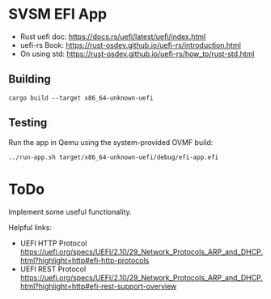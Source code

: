 # SVSM EFI App

- Rust uefi doc: https://docs.rs/uefi/latest/uefi/index.html
- uefi-rs Book: https://rust-osdev.github.io/uefi-rs/introduction.html
- On using std: https://rust-osdev.github.io/uefi-rs/how_to/rust-std.html

## Building
```
cargo build --target x86_64-unknown-uefi
```

## Testing

Run the app in Qemu using the system-provided OVMF build:

```
../run-app.sh target/x86_64-unknown-uefi/debug/efi-app.efi
```


# ToDo

Implement some useful functionality.

Helpful links:
- UEFI HTTP Protocol https://uefi.org/specs/UEFI/2.10/29_Network_Protocols_ARP_and_DHCP.html?highlight=http#efi-http-protocols
- UEFI REST Protocol https://uefi.org/specs/UEFI/2.10/29_Network_Protocols_ARP_and_DHCP.html?highlight=http#efi-rest-support-overview
